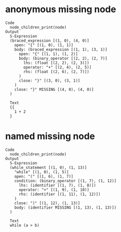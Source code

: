 # anonymous missing node

    Code
      node_children_print(node)
    Output
      S-Expression
      (braced_expression [(1, 0), (4, 0)]
        open: "{" [(1, 0), (1, 1)]
        body: (braced_expression [(1, 1), (3, 1)]
          open: "{" [(1, 1), (1, 2)]
          body: (binary_operator [(2, 2), (2, 7)]
            lhs: (float [(2, 2), (2, 3)])
            operator: "+" [(2, 4), (2, 5)]
            rhs: (float [(2, 6), (2, 7)])
          )
          close: "}" [(3, 0), (3, 1)]
        )
        close: "}" MISSING [(4, 0), (4, 0)]
      )
      
      Text
      {{
        1 + 2
      }
      
      

# named missing node

    Code
      node_children_print(node)
    Output
      S-Expression
      (while_statement [(1, 0), (1, 13)]
        "while" [(1, 0), (1, 5)]
        open: "(" [(1, 6), (1, 7)]
        condition: (binary_operator [(1, 7), (1, 12)]
          lhs: (identifier [(1, 7), (1, 8)])
          operator: ">" [(1, 9), (1, 10)]
          rhs: (identifier [(1, 11), (1, 12)])
        )
        close: ")" [(1, 12), (1, 13)]
        body: (identifier MISSING [(1, 13), (1, 13)])
      )
      
      Text
      while (a > b)
      

